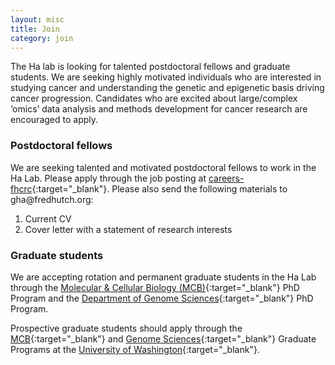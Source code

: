 ```yaml
---
layout: misc
title: Join
category: join
---
```


The Ha lab is looking for talented postdoctoral fellows and graduate students. We are seeking highly motivated individuals who are interested in studying cancer and understanding the genetic and epigenetic basis driving cancer progression. Candidates who are excited about large/complex ‘omics’ data analysis and methods development for cancer research are encouraged to apply.

### Postdoctoral fellows

We are seeking talented and motivated postdoctoral fellows to work in the Ha Lab. Please apply through the job posting at [careers-fhcrc](https://careers-fhcrc.icims.com/jobs/23660/job){:target="_blank"}. 
Please also send the following materials to gha<span style="display:none">obfuscate</span>@fredhutch.org:
1. Current CV
2. Cover letter with a statement of research interests

<!-- ### Computational Biologists/Bioinformatics Analysts

There is an open position for a Bioinformatics Analyst. Please apply through the job posting at [https://careers-fhcrc.icims.com/jobs/13621/](https://careers-fhcrc.icims.com/jobs/13621/bioinformatics-analyst/job?hub=7){:target="_blank"}

Please make sure to include the following information:
1. Current CV 
2. Link to published code repositories or attached code samples
3. Contact information for two references.  -->

### Graduate students

We are accepting rotation and permanent graduate students in the Ha Lab through the [Molecular & Cellular Biology (MCB)](https://mcb-seattle.edu/){:target="_blank"} PhD Program and the [Department of Genome Sciences](https://www.gs.washington.edu/index.htm){:target="_blank"} PhD Program. 

Prospective graduate students should apply through the [MCB](https://mcb-seattle.edu/){:target="_blank"} and [Genome Sciences](https://www.gs.washington.edu/index.htm){:target="_blank"} Graduate Programs at the [University of Washington](https://www.washington.edu/){:target="_blank"}.
